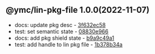 <a name="1.0.0"></a>

## @ymc/lin-pkg-file 1.0.0(2022-11-07) 
- docs: update pkg desc - [3f632ec58](https://github.com/ymc-github/js-idea/commit/33f632ec58b4c0af93d98fe9cb4c8d2eae249e1e "docs(core): update pkg desc&#10;&#10;update packagejson.description&#10;update desc in readme.md&#10;&#10;generated by ymc@robot")
- test: set semantic state - [08830e966](https://github.com/ymc-github/js-idea/commit/408830e9667fbfa7b0e3f5580c1fc7255cd37636 "test(core): set semantic state&#10;&#10;update lin,tes state in readme.md&#10;update banner in dist&#10;&#10;generated by ymc@robot")
- docs: add pkg shield state - [b9a9c49a1](https://github.com/ymc-github/js-idea/commit/3b9a9c49a106e346f309829ef186b7706268a7b3 "docs(core): add pkg shield state&#10;&#10;update lin,tes state in readme.md&#10;update banner in dist&#10;&#10;generated by ymc@robot")
- test: add handle to lin pkg file - [1b378b34a](https://github.com/ymc-github/js-idea/commit/f1b378b34a8162b8c96c86ed3b8642d5192425dd "test(core): add handle to lin pkg file&#10;&#10;to keep zero error,warn&#10;to keep package.json to be not-modified&#10;&#10;generated by ymc@robot")
